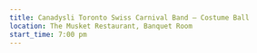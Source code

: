 ```yaml
---
title: Canadysli Toronto Swiss Carnival Band – Costume Ball
location: The Musket Restaurant, Banquet Room
start_time: 7:00 pm
---
```

